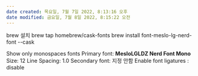 ```yaml
---
date created: 목요일, 7월 7일 2022, 8:13:16 오후
date modified: 금요일, 7월 8일 2022, 8:15:22 오전
---
```


brew 설치
brew tap homebrew/cask-fonts
brew install font-meslo-lg-nerd-font --cask

Show only monospaces fonts
Primary font: **MesloLGLDZ Nerd Font Mono**
Size: 12
Line Spacing: 1.0
Secondary font: 지정 안함
Enable font ligatures : disable
